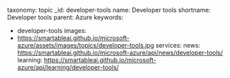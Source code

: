 taxonomy: topic
_id: developer-tools
name: Developer tools
shortname: Developer tools
parent: Azure
keywords:
  - developer-tools
images:
  - https://smartableai.github.io/microsoft-azure/assets/images/topics/developer-tools.jpg
services:
  news: https://smartableai.github.io/microsoft-azure/api/news/developer-tools/
  learning: https://smartableai.github.io/microsoft-azure/api/learning/developer-tools/
